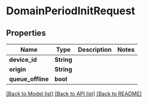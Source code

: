 # DomainPeriodInitRequest

## Properties

Name | Type | Description | Notes
------------ | ------------- | ------------- | -------------
**device_id** | **String** |  | 
**origin** | **String** |  | 
**queue_offline** | **bool** |  | 

[[Back to Model list]](../README.md#documentation-for-models) [[Back to API list]](../README.md#documentation-for-api-endpoints) [[Back to README]](../README.md)


